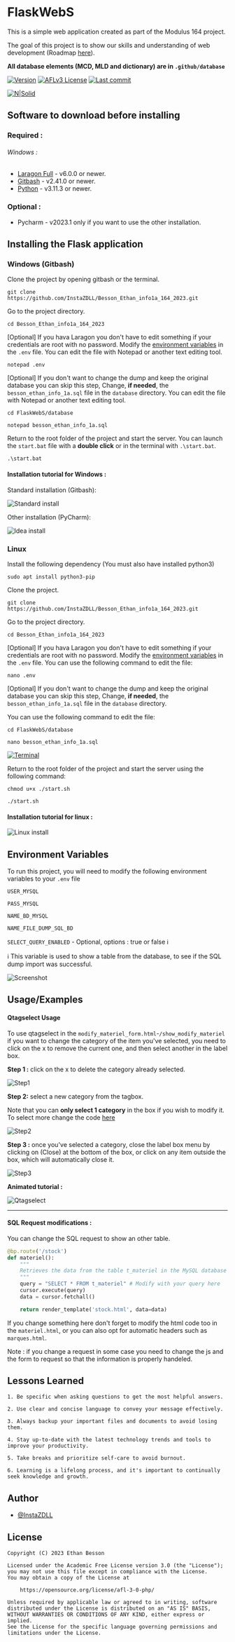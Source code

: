 # FlaskWebS


This is a simple web application created as part of the Modulus 164 project. 

The goal of this project is to show our skills and understanding of web development (Roadmap [here](https://github.com/InstaZDLL/Besson_Ethan_info1a_164_2023/blob/main/.github/ROADMAP.md)).

**All database elements (MCD, MLD and dictionary) are in `.github/database`**


[![Version](https://img.shields.io/github/v/release/InstaZDLL/Besson_Ethan_info1a_164_2023?style=for-the-badge)](https://github.com/InstaZDLL/Besson_Ethan_info1a_164_2023/releases)
[![AFLv3 License](https://img.shields.io/github/license/InstaZDLL/Besson_Ethan_info1a_164_2023?logo=e&style=for-the-badge)](https://opensource.org/license/afl-3-0-php)
[![Last commit](https://img.shields.io/github/last-commit/InstaZDLL/Besson_Ethan_info1a_164_2023?style=for-the-badge)](https://github.com/InstaZDLL/Besson_Ethan_info1a_164_2023/commits/main)


[![N|Solid](https://cldup.com/dTxpPi9lDf.thumb.png)](https://nodesource.com/products/nsolid)


## Software to download before installing

### Required :

###### Windows :
- [Laragon Full](https://laragon.org/download/#Edition) - v6.0.0 or newer.
- [Gitbash](https://git-scm.com/download/win) - v2.41.0 or newer.
- [Python](https://www.python.org/downloads/) - v3.11.3 or newer.

### Optional :

- Pycharm - v2023.1 only if you want to use the other installation.


## Installing the Flask application

### Windows (Gitbash)

Clone the project by opening gitbash or the terminal.

```git
git clone https://github.com/InstaZDLL/Besson_Ethan_info1a_164_2023.git
```

Go to the project directory.

```shell
cd Besson_Ethan_info1a_164_2023
```

[Optional] If you hava Laragon you don't have to edit something if your credentials are root with no password.
Modify the [environment variables](https://github.com/InstaZDLL/Besson_Ethan_info1a_164_2023#environment-variables) in the `.env` file. You can edit the file with Notepad or another text editing tool.

```shell
notepad .env
```

[Optional] If you don't want to change the dump and keep the original database you can skip this step, Change, **if needed**, the `besson_ethan_info_1a.sql` file in the `database` directory. You can edit the file with Notepad or another text editing tool.

```shell
cd FlaskWebS/database
```
```shell
notepad besson_ethan_info_1a.sql
```

Return to the root folder of the project and start the server. You can launch the `start.bat` file with a **double click** or in the terminal with `.\start.bat`.

```shell
.\start.bat
```

#### Installation tutorial for Windows :

Standard installation (Gitbash):

![Standard install](https://raw.githubusercontent.com/InstaZDLL/Besson_Ethan_info1a_164_2023/main/.github/readme_sources/Windows_standard_install_tutorial.gif)

Other installation (PyCharm):

![Idea install](https://raw.githubusercontent.com/InstaZDLL/Besson_Ethan_info1a_164_2023/main/.github/readme_sources/Windows_idea_install_tutorial.gif)

### Linux

Install the following dependency (You must also have installed python3)

```shell
sudo apt install python3-pip
```

Clone the project.

```git
git clone https://github.com/InstaZDLL/Besson_Ethan_info1a_164_2023.git
```

Go to the project directory.

```shell
cd Besson_Ethan_info1a_164_2023
```

[Optional] If you hava Laragon you don't have to edit something if your credentials are root with no password.
Modify the [environment variables](https://github.com/InstaZDLL/Besson_Ethan_info1a_164_2023#environment-variables) in the `.env` file. You can use the following command to edit the file:

```shell
nano .env
```

[Optional] If you don't want to change the dump and keep the original database you can skip this step, Change, **if needed**, the `besson_ethan_info_1a.sql` file in the `database` directory. 

You can use the following command to edit the file:

```shell
cd FlaskWebS/database
```
```shell
nano besson_ethan_info_1a.sql
```
[![Terminal](https://badgen.net/badge/Status/not%20tested/red?icon=terminal)](#)

Return to the root folder of the project and start the server using the following command:

```shell
chmod u+x ./start.sh
```
```shell
./start.sh
```

#### Installation tutorial for linux :
![Linux install](https://raw.githubusercontent.com/InstaZDLL/Besson_Ethan_info1a_164_2023/965beba426ba79254121e839f498331c54fec2b9/.github/Linux_install_tutorial.gif)


## Environment Variables


To run this project, you will need to modify the following environment variables to your `.env` file

`USER_MYSQL` 

`PASS_MYSQL`

`NAME_BD_MYSQL`

`NAME_FILE_DUMP_SQL_BD`

`SELECT_QUERY_ENABLED` - Optional, options : true or false ℹ️

ℹ️ This variable is used to show a table from the database, to see if the SQL dump import was successful.


![Screenshot](https://raw.githubusercontent.com/InstaZDLL/Besson_Ethan_info1a_164_2023/main/.github/readme_sources/Screenshot.png)


## Usage/Examples


#### Qtagselect Usage

To use qtagselect in the `modify_materiel_form.html`-`/show_modify_materiel` if you want to change the category of the item you've selected, you need to click on the x to remove the current one, and then select another in the label box.

**Step 1 :** click on the x to delete the category already selected.

![Step1](https://raw.githubusercontent.com/InstaZDLL/Besson_Ethan_info1a_164_2023/main/.github/readme_sources/qt_step_1.png)


**Step 2:** select a new category from the tagbox.

Note that you can **only select 1 category** in the box if you wish to modify it. To select more change the code [here](https://github.com/InstaZDLL/Besson_Ethan_info1a_164_2023/blob/8c800b810f9d4190107a40b3a81bb670a9680d85/FlaskWebS/templates/actions/modify_materiel_form.html#L189)

![Step2](https://raw.githubusercontent.com/InstaZDLL/Besson_Ethan_info1a_164_2023/main/.github/readme_sources/qt_step_2.png)


**Step 3 :** once you've selected a category, close the label box menu by clicking on (Close) at the bottom of the box, or click on any item outside the box, which will automatically close it.

![Step3](https://raw.githubusercontent.com/InstaZDLL/Besson_Ethan_info1a_164_2023/main/.github/readme_sources/qt_step_3.png)


**Animated tutorial :**

![Qtagselect](https://raw.githubusercontent.com/InstaZDLL/Besson_Ethan_info1a_164_2023/main/.github/readme_sources/Qtagselect_demo.gif)

***

#### SQL Request modifications :

You can change the SQL request to show an other table.

```python
@bp.route('/stock')
def materiel():
    """
    Retrieves the data from the table t_materiel in the MySQL database and displays it on the page "stock.html".
    """
    query = "SELECT * FROM t_materiel" # Modify with your query here
    cursor.execute(query)
    data = cursor.fetchall()

    return render_template('stock.html', data=data)
```

If you change something here don't forget to modify the html code too in the `materiel.html`, or you can also opt for automatic headers such as `marques.html`.

Note : if you change a request in some case you need to change the js and the form to request so that the information is properly handeled.


## Lessons Learned


```text
1. Be specific when asking questions to get the most helpful answers.

2. Use clear and concise language to convey your message effectively.

3. Always backup your important files and documents to avoid losing them.

4. Stay up-to-date with the latest technology trends and tools to improve your productivity.

5. Take breaks and prioritize self-care to avoid burnout.

6. Learning is a lifelong process, and it's important to continually seek knowledge and growth.
````


## Author


- [@InstaZDLL](https://github.com/InstaZDLL)


## License


```text
Copyright (C) 2023 Ethan Besson

Licensed under the Academic Free License version 3.0 (the "License");
you may not use this file except in compliance with the License.
You may obtain a copy of the License at

    https://opensource.org/license/afl-3-0-php/

Unless required by applicable law or agreed to in writing, software
distributed under the License is distributed on an "AS IS" BASIS,
WITHOUT WARRANTIES OR CONDITIONS OF ANY KIND, either express or implied.
See the License for the specific language governing permissions and
limitations under the License.
```
[//]: # (These are reference links used in the body of this note and get stripped out when the markdown processor does its job. There is no need to format nicely because it shouldn't be seen. Thanks SO - http://stackoverflow.com/questions/4823468/store-comments-in-markdown-syntax)

   [dill]: <https://github.com/joemccann/dillinger>
   [git-repo-url]: <https://github.com/joemccann/dillinger.git>
   [john gruber]: <http://daringfireball.net>
   [df1]: <http://daringfireball.net/projects/markdown/>
   [markdown-it]: <https://github.com/markdown-it/markdown-it>
   [Ace Editor]: <http://ace.ajax.org>
   [node.js]: <http://nodejs.org>
   [Twitter Bootstrap]: <http://twitter.github.com/bootstrap/>
   [jQuery]: <http://jquery.com>
   [@tjholowaychuk]: <http://twitter.com/tjholowaychuk>
   [express]: <http://expressjs.com>
   [AngularJS]: <http://angularjs.org>
   [Gulp]: <http://gulpjs.com>

   [PlDb]: <https://github.com/joemccann/dillinger/tree/master/plugins/dropbox/README.md>
   [PlGh]: <https://github.com/joemccann/dillinger/tree/master/plugins/github/README.md>
   [PlGd]: <https://github.com/joemccann/dillinger/tree/master/plugins/googledrive/README.md>
   [PlOd]: <https://github.com/joemccann/dillinger/tree/master/plugins/onedrive/README.md>
   [PlMe]: <https://github.com/joemccann/dillinger/tree/master/plugins/medium/README.md>
   [PlGa]: <https://github.com/RahulHP/dillinger/blob/master/plugins/googleanalytics/README.md>
